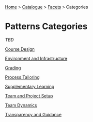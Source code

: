 [Home](../../../README.md) > [Catalogue](../../../Patterns_catalogue.md) > [Facets](../facets.md) > Categories
# Patterns Categories

*TBD*

[Course Design](Course_Design.md)

[Environment and Infrastructure](Environment_and_Infrastructure.md)

[Grading](Grading.md)

[Process Tailoring](Process_Tailoring.md)

[Supplementary Learning](Supplementary_Learning.md)

[Team and Project Setup](Team_and_Project_Setup.md)

[Team Dynamics](Team_Dynamics.md)

[Transparency and Guidance](Transparency_and_Guidance.md)



